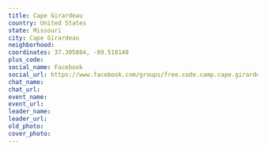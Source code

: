 ```yaml
---
title: Cape Girardeau
country: United States
state: Missouri
city: Cape Girardeau
neighborhood: 
coordinates: 37.305884, -89.518148
plus_code:
social_name: Facebook
social_url: https://www.facebook.com/groups/free.code.camp.cape.girardeau
chat_name:
chat_url:
event_name:
event_url:
leader_name:
leader_url:
old_photo: 
cover_photo:
---
```

